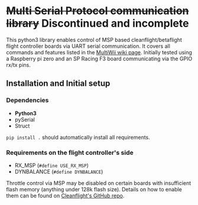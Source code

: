 # ~~Multi Serial Protocol communication library~~ Discontinued and incomplete
This python3 library enables control of MSP based cleanflight/betaflight flight controller boards via UART serial communication. It covers all commands and features listed in the [MultiWii wiki page](http://www.multiwii.com/wiki/index.php?title=Multiwii_Serial_Protocol). 
Initially tested using a Raspberry pi zero and an SP Racing F3 board communicating via the GPIO rx/tx pins.

## Installation and Initial setup
### Dependencies
- **Python3**
- pySerial
- Struct

`pip install .` should automatically install all requirements. 

### Requirements on the flight controller's side
- RX_MSP        (`#define USE_RX_MSP`)
- DYNBALANCE    (`#define DYNBALANCE`)

Throttle control via MSP may be disabled on certain boards with insufficient flash memory (anything under 128k flash size). Details on how to enable them can be found on [Cleanflight's GitHub repo](https://github.com/cleanflight/cleanflight/blob/master/docs/Customized%20Version.md).

